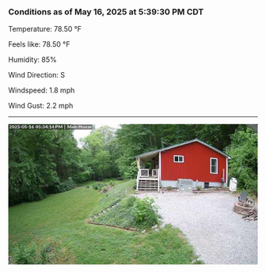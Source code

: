 ### Conditions as of May 16, 2025 at 5:39:30 PM CDT 

Temperature: 78.50 &deg;F

Feels like: 78.50 &deg;F

Humidity: 85%

Wind Direction: S

Windspeed: 1.8 mph

Wind Gust: 2.2 mph

---

<img src="./images/latest.jpeg"/>

